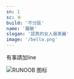 ```yaml
---
sn: 1
sc: ⑧
build: '不分區'
name: '羅敏'
slogan: '認真的女人最美麗'
image: '/bella.png'
---
```

有事請加line

![RUNOOB 图标](/bella-qrcode.jpg)